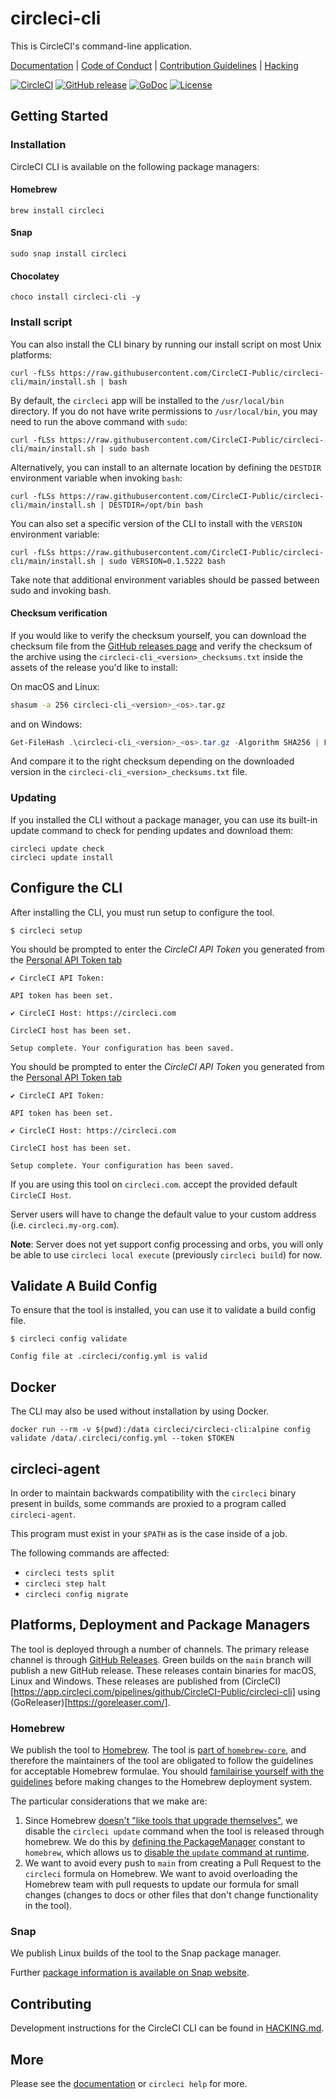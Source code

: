 # circleci-cli

This is CircleCI's command-line application.

[Documentation](https://circleci-public.github.io/circleci-cli) |
[Code of Conduct](./CODE_OF_CONDUCT.md) |
[Contribution Guidelines](./CONTRIBUTING.md) |
[Hacking](./HACKING.md)

[![CircleCI](https://circleci.com/gh/CircleCI-Public/circleci-cli.svg?style=shield)](https://circleci.com/gh/CircleCI-Public/circleci-cli)
[![GitHub release](https://img.shields.io/github/tag/CircleCI-Public/circleci-cli.svg?label=latest)](https://github.com/CircleCI-Public/circleci-cli/releases)
[![GoDoc](https://img.shields.io/badge/godoc-reference-blue.svg)](https://godoc.org/github.com/CircleCI-Public/circleci-cli)
[![License](https://img.shields.io/badge/license-MIT-red.svg)](./LICENSE)

## Getting Started

### Installation

CircleCI CLI is available on the following package managers:

#### Homebrew

```
brew install circleci
```

#### Snap

```
sudo snap install circleci
```

#### Chocolatey

```
choco install circleci-cli -y
```

### Install script

You can also install the CLI binary by running our install script on most Unix platforms:

```
curl -fLSs https://raw.githubusercontent.com/CircleCI-Public/circleci-cli/main/install.sh | bash
```

By default, the `circleci` app will be installed to the ``/usr/local/bin`` directory. If you do not have write permissions to `/usr/local/bin`, you may need to run the above command with `sudo`:

```
curl -fLSs https://raw.githubusercontent.com/CircleCI-Public/circleci-cli/main/install.sh | sudo bash
```

Alternatively, you can install to an alternate location by defining the `DESTDIR` environment variable when invoking `bash`:

```
curl -fLSs https://raw.githubusercontent.com/CircleCI-Public/circleci-cli/main/install.sh | DESTDIR=/opt/bin bash
```

You can also set a specific version of the CLI to install with the `VERSION` environment variable:

```
curl -fLSs https://raw.githubusercontent.com/CircleCI-Public/circleci-cli/main/install.sh | sudo VERSION=0.1.5222 bash
```

Take note that additional environment variables should be passed between sudo and invoking bash.

#### Checksum verification

If you would like to verify the checksum yourself, you can download the checksum file from the [GitHub releases page](https://github.com/CircleCI-Public/circleci-cli/releases) and verify the checksum of the archive using the `circleci-cli_<version>_checksums.txt` inside the assets of the release you'd like to install:

On macOS and Linux:
```sh
shasum -a 256 circleci-cli_<version>_<os>.tar.gz
```

and on Windows:
```powershell
Get-FileHash .\circleci-cli_<version>_<os>.tar.gz -Algorithm SHA256 | Format-List
```

And compare it to the right checksum depending on the downloaded version in the `circleci-cli_<version>_checksums.txt` file.

### Updating

If you installed the CLI without a package manager, you can use its built-in update command to check for pending updates and download them:

```
circleci update check
circleci update install
```

## Configure the CLI

After installing the CLI, you must run setup to configure the tool.

```
$ circleci setup
```
You should be prompted to enter the _CircleCI API Token_ you generated from the [Personal API Token tab](https://circleci.com/account/api)

```
✔ CircleCI API Token: 

API token has been set.

✔ CircleCI Host: https://circleci.com

CircleCI host has been set.

Setup complete. Your configuration has been saved.
```


You should be prompted to enter the _CircleCI API Token_ you generated from the [Personal API Token tab](https://circleci.com/account/api)


```
✔ CircleCI API Token:

API token has been set.

✔ CircleCI Host: https://circleci.com

CircleCI host has been set.

Setup complete. Your configuration has been saved.
```


If you are using this tool on `circleci.com`. accept the provided default `CircleCI Host`.

Server users will have to change the default value to your custom address (i.e. `circleci.my-org.com`).

**Note**: Server does not yet support config processing and orbs, you will only be able to use `circleci local execute` (previously `circleci build`) for now.


## Validate A Build Config

To ensure that the tool is installed, you can use it to validate a build config file.

```
$ circleci config validate

Config file at .circleci/config.yml is valid
```



## Docker

The CLI may also be used without installation by using Docker.

```
docker run --rm -v $(pwd):/data circleci/circleci-cli:alpine config validate /data/.circleci/config.yml --token $TOKEN
```

## circleci-agent

In order to maintain backwards compatibility with the `circleci` binary present in builds, some commands are proxied to a program called `circleci-agent`.

This program must exist in your `$PATH` as is the case inside of a job.

The following commands are affected:

* `circleci tests split`
* `circleci step halt`
* `circleci config migrate`

## Platforms, Deployment and Package Managers

The tool is deployed through a number of channels. The primary release channel is through [GitHub Releases](https://github.com/CircleCI-Public/circleci-cli/releases). Green builds on the `main` branch will publish a new GitHub release. These releases contain binaries for macOS, Linux and Windows. These releases are published from (CircleCI)[https://app.circleci.com/pipelines/github/CircleCI-Public/circleci-cli] using (GoReleaser)[https://goreleaser.com/].

### Homebrew

We publish the tool to [Homebrew](https://brew.sh/). The tool is [part of `homebrew-core`](https://github.com/Homebrew/homebrew-core/blob/main/Formula/circleci.rb), and therefore the maintainers of the tool are obligated to follow the guidelines for acceptable Homebrew formulae. You should [familairise yourself with the guidelines](https://docs.brew.sh/Acceptable-Formulae#we-dont-like-tools-that-upgrade-themselves) before making changes to the Homebrew deployment system.

The particular considerations that we make are:


1. Since Homebrew [doesn't "like tools that upgrade themselves"](https://docs.brew.sh/Acceptable-Formulae#we-dont-like-tools-that-upgrade-themselves), we disable the `circleci update` command when the tool is released through homebrew. We do this by [defining the PackageManager](https://github.com/Homebrew/homebrew-core/blob/eb1fdb84e2924289bcc8c85ee45081bf83dc024d/Formula/circleci.rb#L28) constant to `homebrew`, which allows us to [disable the `update` command at runtime](https://github.com/CircleCI-Public/circleci-cli/blob/67c7d52bace63846f87a1ed79f67f257c94a55b4/cmd/root.go#L119-L123).
1. We want to avoid every push to `main` from creating a Pull Request to the `circleci` formula on Homebrew. We want to avoid overloading the Homebrew team with pull requests to update our formula for small changes (changes to docs or other files that don't change functionality in the tool).

### Snap

We publish Linux builds of the tool to the Snap package manager.

Further [package information is available on Snap website](https://snapcraft.io/circleci).

## Contributing

Development instructions for the CircleCI CLI can be found in [HACKING.md](HACKING.md).

## More

Please see the [documentation](https://circleci-public.github.io/circleci-cli) or `circleci help` for more.


